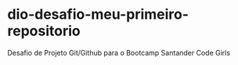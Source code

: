 # dio-desafio-meu-primeiro-repositorio
Desafio de Projeto Git/Github para o Bootcamp Santander Code Girls
